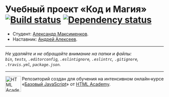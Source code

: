 # Учебный проект «Код и Магия» [![Build status][travis-image]][travis-url] [![Dependency status][dependency-image]][dependency-url]

* Студент: [Александр Максименков](https://up.htmlacademy.ru/javascript/8/user/105189).
* Наставник: [Андрей Алексеев](https://htmlacademy.ru/profile/id4596).

---

_Не удаляйте и не обращайте внимание на папки и файлы:_<br>
_`bin`, `tests`, `.editorconfig`, `.eslintignore`, `.eslintrc`, `.gitignore`, `.travis.yml`, `package.json`._

---

<a href="https://htmlacademy.ru/intensive/javascript"><img align="left" width="50" height="50" title="HTML Academy" src="https://up.htmlacademy.ru/static/img/intensive/javascript/logo-for-github.svg"></a>

Репозиторий создан для обучения на интенсивном онлайн‑курсе «[Базовый JavaScript](https://htmlacademy.ru/intensive/javascript)» от [HTML Academy](https://htmlacademy.ru).

[travis-image]: https://travis-ci.org/htmlacademy-javascript/105189-code-and-magick.svg?branch=master
[travis-url]: https://travis-ci.org/htmlacademy-javascript/105189-code-and-magick
[dependency-image]: https://david-dm.org/htmlacademy-javascript/105189-code-and-magick.svg?style=flat-square
[dependency-url]: https://david-dm.org/htmlacademy-javascript/105189-code-and-magick
